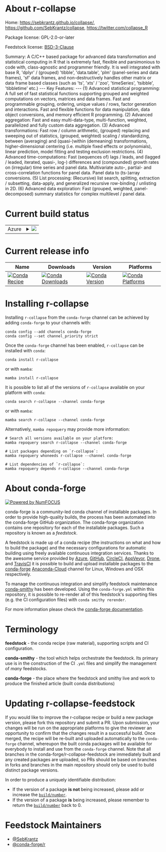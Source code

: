 About r-collapse
================

Home: https://sebkrantz.github.io/collapse/, https://github.com/SebKrantz/collapse, https://twitter.com/collapse_R

Package license: GPL-2.0-or-later

Feedstock license: [BSD-3-Clause](https://github.com/conda-forge/r-collapse-feedstock/blob/main/LICENSE.txt)

Summary: A C/C++ based package for advanced data transformation and statistical computing in R that is extremely fast, flexible and parsimonious to code with, class-agnostic and programmer friendly. It is well integrated with base R, 'dplyr' / (grouped) 'tibble', 'data.table', 'plm' (panel-series and data frames), 'sf' data frames, and non-destructively handles other matrix or data frame based classes (such as 'ts', 'xts' / 'zoo', 'timeSeries', 'tsibble', 'tibbletime' etc.) --- Key Features: --- (1) Advanced statistical programming: A full set of fast statistical functions supporting grouped and weighted computations on vectors, matrices and data frames. Fast and programmable grouping, ordering, unique values / rows, factor generation and interactions. Fast and flexible functions for data manipulation, data object conversions, and memory efficient R programming. (2) Advanced aggregation: Fast and easy multi-data-type, multi-function, weighted, parallelized and fully custom data aggregation. (3) Advanced transformations: Fast row / column arithmetic, (grouped) replacing and sweeping out of statistics, (grouped, weighted) scaling / standardizing, between (averaging) and (quasi-)within (demeaning) transformations, higher-dimensional centering (i.e. multiple fixed effects or polynomials), linear prediction, model fitting and testing exclusion restrictions. (4) Advanced time-computations: Fast (sequences of) lags / leads, and (lagged / leaded, iterated, quasi-, log-) differences and (compounded) growth rates on (irregular) time series and panel data. Multivariate auto-, partial- and cross-correlation functions for panel data. Panel data to (ts-)array conversions. (5) List processing: (Recursive) list search, splitting, extraction / subsetting, data-apply, and generalized recursive row-binding / unlisting in 2D. (6) Advanced data exploration: Fast (grouped, weighted, panel-decomposed) summary statistics for complex multilevel / panel data.

Current build status
====================


<table>
    
  <tr>
    <td>Azure</td>
    <td>
      <details>
        <summary>
          <a href="https://dev.azure.com/conda-forge/feedstock-builds/_build/latest?definitionId=15498&branchName=main">
            <img src="https://dev.azure.com/conda-forge/feedstock-builds/_apis/build/status/r-collapse-feedstock?branchName=main">
          </a>
        </summary>
        <table>
          <thead><tr><th>Variant</th><th>Status</th></tr></thead>
          <tbody><tr>
              <td>linux_64_r_base4.1</td>
              <td>
                <a href="https://dev.azure.com/conda-forge/feedstock-builds/_build/latest?definitionId=15498&branchName=main">
                  <img src="https://dev.azure.com/conda-forge/feedstock-builds/_apis/build/status/r-collapse-feedstock?branchName=main&jobName=linux&configuration=linux_64_r_base4.1" alt="variant">
                </a>
              </td>
            </tr><tr>
              <td>linux_64_r_base4.2</td>
              <td>
                <a href="https://dev.azure.com/conda-forge/feedstock-builds/_build/latest?definitionId=15498&branchName=main">
                  <img src="https://dev.azure.com/conda-forge/feedstock-builds/_apis/build/status/r-collapse-feedstock?branchName=main&jobName=linux&configuration=linux_64_r_base4.2" alt="variant">
                </a>
              </td>
            </tr><tr>
              <td>osx_64_r_base4.1</td>
              <td>
                <a href="https://dev.azure.com/conda-forge/feedstock-builds/_build/latest?definitionId=15498&branchName=main">
                  <img src="https://dev.azure.com/conda-forge/feedstock-builds/_apis/build/status/r-collapse-feedstock?branchName=main&jobName=osx&configuration=osx_64_r_base4.1" alt="variant">
                </a>
              </td>
            </tr><tr>
              <td>osx_64_r_base4.2</td>
              <td>
                <a href="https://dev.azure.com/conda-forge/feedstock-builds/_build/latest?definitionId=15498&branchName=main">
                  <img src="https://dev.azure.com/conda-forge/feedstock-builds/_apis/build/status/r-collapse-feedstock?branchName=main&jobName=osx&configuration=osx_64_r_base4.2" alt="variant">
                </a>
              </td>
            </tr><tr>
              <td>win_64</td>
              <td>
                <a href="https://dev.azure.com/conda-forge/feedstock-builds/_build/latest?definitionId=15498&branchName=main">
                  <img src="https://dev.azure.com/conda-forge/feedstock-builds/_apis/build/status/r-collapse-feedstock?branchName=main&jobName=win&configuration=win_64_" alt="variant">
                </a>
              </td>
            </tr>
          </tbody>
        </table>
      </details>
    </td>
  </tr>
</table>

Current release info
====================

| Name | Downloads | Version | Platforms |
| --- | --- | --- | --- |
| [![Conda Recipe](https://img.shields.io/badge/recipe-r--collapse-green.svg)](https://anaconda.org/conda-forge/r-collapse) | [![Conda Downloads](https://img.shields.io/conda/dn/conda-forge/r-collapse.svg)](https://anaconda.org/conda-forge/r-collapse) | [![Conda Version](https://img.shields.io/conda/vn/conda-forge/r-collapse.svg)](https://anaconda.org/conda-forge/r-collapse) | [![Conda Platforms](https://img.shields.io/conda/pn/conda-forge/r-collapse.svg)](https://anaconda.org/conda-forge/r-collapse) |

Installing r-collapse
=====================

Installing `r-collapse` from the `conda-forge` channel can be achieved by adding `conda-forge` to your channels with:

```
conda config --add channels conda-forge
conda config --set channel_priority strict
```

Once the `conda-forge` channel has been enabled, `r-collapse` can be installed with `conda`:

```
conda install r-collapse
```

or with `mamba`:

```
mamba install r-collapse
```

It is possible to list all of the versions of `r-collapse` available on your platform with `conda`:

```
conda search r-collapse --channel conda-forge
```

or with `mamba`:

```
mamba search r-collapse --channel conda-forge
```

Alternatively, `mamba repoquery` may provide more information:

```
# Search all versions available on your platform:
mamba repoquery search r-collapse --channel conda-forge

# List packages depending on `r-collapse`:
mamba repoquery whoneeds r-collapse --channel conda-forge

# List dependencies of `r-collapse`:
mamba repoquery depends r-collapse --channel conda-forge
```


About conda-forge
=================

[![Powered by
NumFOCUS](https://img.shields.io/badge/powered%20by-NumFOCUS-orange.svg?style=flat&colorA=E1523D&colorB=007D8A)](https://numfocus.org)

conda-forge is a community-led conda channel of installable packages.
In order to provide high-quality builds, the process has been automated into the
conda-forge GitHub organization. The conda-forge organization contains one repository
for each of the installable packages. Such a repository is known as a *feedstock*.

A feedstock is made up of a conda recipe (the instructions on what and how to build
the package) and the necessary configurations for automatic building using freely
available continuous integration services. Thanks to the awesome service provided by
[Azure](https://azure.microsoft.com/en-us/services/devops/), [GitHub](https://github.com/),
[CircleCI](https://circleci.com/), [AppVeyor](https://www.appveyor.com/),
[Drone](https://cloud.drone.io/welcome), and [TravisCI](https://travis-ci.com/)
it is possible to build and upload installable packages to the
[conda-forge](https://anaconda.org/conda-forge) [Anaconda-Cloud](https://anaconda.org/)
channel for Linux, Windows and OSX respectively.

To manage the continuous integration and simplify feedstock maintenance
[conda-smithy](https://github.com/conda-forge/conda-smithy) has been developed.
Using the ``conda-forge.yml`` within this repository, it is possible to re-render all of
this feedstock's supporting files (e.g. the CI configuration files) with ``conda smithy rerender``.

For more information please check the [conda-forge documentation](https://conda-forge.org/docs/).

Terminology
===========

**feedstock** - the conda recipe (raw material), supporting scripts and CI configuration.

**conda-smithy** - the tool which helps orchestrate the feedstock.
                   Its primary use is in the construction of the CI ``.yml`` files
                   and simplify the management of *many* feedstocks.

**conda-forge** - the place where the feedstock and smithy live and work to
                  produce the finished article (built conda distributions)


Updating r-collapse-feedstock
=============================

If you would like to improve the r-collapse recipe or build a new
package version, please fork this repository and submit a PR. Upon submission,
your changes will be run on the appropriate platforms to give the reviewer an
opportunity to confirm that the changes result in a successful build. Once
merged, the recipe will be re-built and uploaded automatically to the
`conda-forge` channel, whereupon the built conda packages will be available for
everybody to install and use from the `conda-forge` channel.
Note that all branches in the conda-forge/r-collapse-feedstock are
immediately built and any created packages are uploaded, so PRs should be based
on branches in forks and branches in the main repository should only be used to
build distinct package versions.

In order to produce a uniquely identifiable distribution:
 * If the version of a package **is not** being increased, please add or increase
   the [``build/number``](https://docs.conda.io/projects/conda-build/en/latest/resources/define-metadata.html#build-number-and-string).
 * If the version of a package **is** being increased, please remember to return
   the [``build/number``](https://docs.conda.io/projects/conda-build/en/latest/resources/define-metadata.html#build-number-and-string)
   back to 0.

Feedstock Maintainers
=====================

* [@SebKrantz](https://github.com/SebKrantz/)
* [@conda-forge/r](https://github.com/conda-forge/r/)

